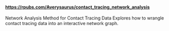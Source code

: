 #### https://rpubs.com/Averysaurus/contact_tracing_network_analysis
Network Analysis Method for Contact Tracing Data 
Explores how to wrangle contact tracing data into an 
interactive network graph. 
